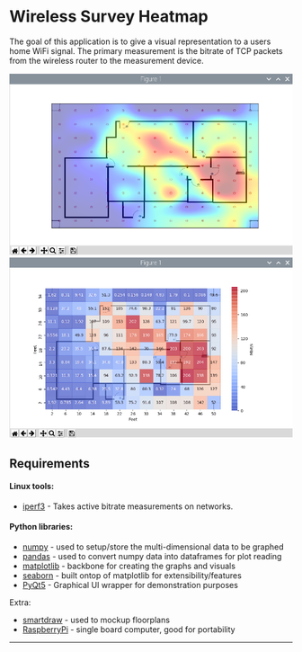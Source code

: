 # Wireless Survey Heatmap

The goal of this application is to give a visual representation to a users home WiFi signal. The primary measurement is the bitrate of TCP packets from the wireless router to the measurement device.

![interpolation map](output/interpolation_map.png)
![block map](output/block_map.png)

## Requirements 

#### Linux tools:

* [iperf3][1] - Takes active bitrate measurements on networks.

#### Python libraries:

* [numpy][2] - used to setup/store the multi-dimensional data to be graphed 
* [pandas][3] - used to convert numpy data into dataframes for plot reading
* [matplotlib][4] - backbone for creating the graphs and visuals
* [seaborn][5] - built ontop of matplotlib for extensibility/features 
* [PyQt5][6] - Graphical UI wrapper for demonstration purposes

Extra:

* [smartdraw][7] - used to mockup floorplans
* [RaspberryPi][8] - single board computer, good for portability 

---

[1]: <https://iperf.fr>
[2]: <https://numpy.org/doc/stable/user/whatisnumpy.html>
[3]: <https://en.wikipedia.org/wiki/Pandas_%28software%29>
[4]: <https://matplotlib.org/>
[5]: <https://seaborn.pydata.org/>
[6]: <https://www.tutorialspoint.com/pyqt5/pyqt5_quick_guide.htm>
[7]: <https://www.smartdraw.com/>
[8]: <https://www.raspberrypi.org/products/raspberry-pi-4-model-b/>
